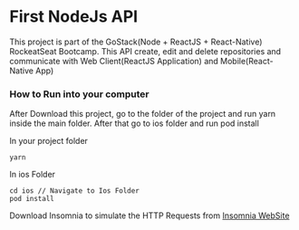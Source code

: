 # First NodeJs API

This project is part of the GoStack(Node + ReactJS + React-Native) RockeatSeat Bootcamp.
This API create, edit and delete repositories and communicate with Web Client(ReactJS Application) and Mobile(React-Native App)

### How to Run into your computer

After Download this project, go to the folder of the project and run yarn inside the main folder.
After that go to ios folder and run pod install

In your project folder
```
yarn
```
In ios Folder

```
cd ios // Navigate to Ios Folder
pod install
```
Download Insomnia to simulate the HTTP Requests from [Insomnia WebSite](https://insomnia.rest/)
